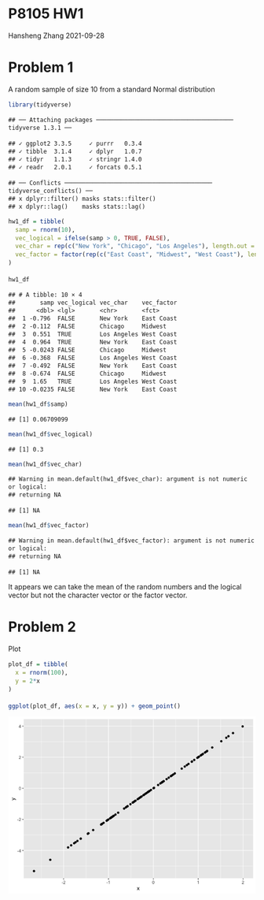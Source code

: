 P8105 HW1
================
Hansheng Zhang
2021-09-28

# Problem 1

A random sample of size 10 from a standard Normal distribution

``` r
library(tidyverse)
```

    ## ── Attaching packages ─────────────────────────────────────── tidyverse 1.3.1 ──

    ## ✓ ggplot2 3.3.5     ✓ purrr   0.3.4
    ## ✓ tibble  3.1.4     ✓ dplyr   1.0.7
    ## ✓ tidyr   1.1.3     ✓ stringr 1.4.0
    ## ✓ readr   2.0.1     ✓ forcats 0.5.1

    ## ── Conflicts ────────────────────────────────────────── tidyverse_conflicts() ──
    ## x dplyr::filter() masks stats::filter()
    ## x dplyr::lag()    masks stats::lag()

``` r
hw1_df = tibble(
  samp = rnorm(10),
  vec_logical = ifelse(samp > 0, TRUE, FALSE),
  vec_char = rep(c("New York", "Chicago", "Los Angeles"), length.out = 10),
  vec_factor = factor(rep(c("East Coast", "Midwest", "West Coast"), length.out = 10))
)

hw1_df
```

    ## # A tibble: 10 × 4
    ##       samp vec_logical vec_char    vec_factor
    ##      <dbl> <lgl>       <chr>       <fct>     
    ##  1 -0.796  FALSE       New York    East Coast
    ##  2 -0.112  FALSE       Chicago     Midwest   
    ##  3  0.551  TRUE        Los Angeles West Coast
    ##  4  0.964  TRUE        New York    East Coast
    ##  5 -0.0243 FALSE       Chicago     Midwest   
    ##  6 -0.368  FALSE       Los Angeles West Coast
    ##  7 -0.492  FALSE       New York    East Coast
    ##  8 -0.674  FALSE       Chicago     Midwest   
    ##  9  1.65   TRUE        Los Angeles West Coast
    ## 10 -0.0235 FALSE       New York    East Coast

``` r
mean(hw1_df$samp)
```

    ## [1] 0.06709099

``` r
mean(hw1_df$vec_logical)
```

    ## [1] 0.3

``` r
mean(hw1_df$vec_char)
```

    ## Warning in mean.default(hw1_df$vec_char): argument is not numeric or logical:
    ## returning NA

    ## [1] NA

``` r
mean(hw1_df$vec_factor)
```

    ## Warning in mean.default(hw1_df$vec_factor): argument is not numeric or logical:
    ## returning NA

    ## [1] NA

It appears we can take the mean of the random numbers and the logical
vector but not the character vector or the factor vector.

# Problem 2

Plot

``` r
plot_df = tibble(
  x = rnorm(100),
  y = 2*x
)

ggplot(plot_df, aes(x = x, y = y)) + geom_point()
```

![](p8105_hw1_hz2711_files/figure-gfm/unnamed-chunk-2-1.png)<!-- -->
